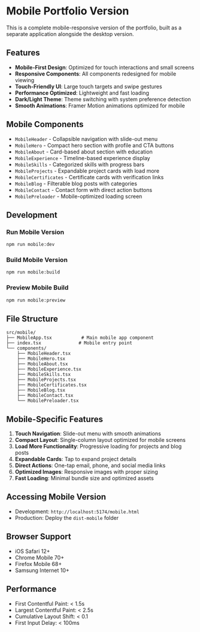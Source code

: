 # Mobile Portfolio Version

This is a complete mobile-responsive version of the portfolio, built as a separate application alongside the desktop version.

## Features

- **Mobile-First Design**: Optimized for touch interactions and small screens
- **Responsive Components**: All components redesigned for mobile viewing
- **Touch-Friendly UI**: Large touch targets and swipe gestures
- **Performance Optimized**: Lightweight and fast loading
- **Dark/Light Theme**: Theme switching with system preference detection
- **Smooth Animations**: Framer Motion animations optimized for mobile

## Mobile Components

- `MobileHeader` - Collapsible navigation with slide-out menu
- `MobileHero` - Compact hero section with profile and CTA buttons
- `MobileAbout` - Card-based about section with education
- `MobileExperience` - Timeline-based experience display
- `MobileSkills` - Categorized skills with progress bars
- `MobileProjects` - Expandable project cards with load more
- `MobileCertificates` - Certificate cards with verification links
- `MobileBlog` - Filterable blog posts with categories
- `MobileContact` - Contact form with direct action buttons
- `MobilePreloader` - Mobile-optimized loading screen

## Development

### Run Mobile Version
```bash
npm run mobile:dev
```

### Build Mobile Version
```bash
npm run mobile:build
```

### Preview Mobile Build
```bash
npm run mobile:preview
```

## File Structure

```
src/mobile/
├── MobileApp.tsx           # Main mobile app component
├── index.tsx              # Mobile entry point
└── components/
    ├── MobileHeader.tsx
    ├── MobileHero.tsx
    ├── MobileAbout.tsx
    ├── MobileExperience.tsx
    ├── MobileSkills.tsx
    ├── MobileProjects.tsx
    ├── MobileCertificates.tsx
    ├── MobileBlog.tsx
    ├── MobileContact.tsx
    └── MobilePreloader.tsx
```

## Mobile-Specific Features

1. **Touch Navigation**: Slide-out menu with smooth animations
2. **Compact Layout**: Single-column layout optimized for mobile screens
3. **Load More Functionality**: Progressive loading for projects and blog posts
4. **Expandable Cards**: Tap to expand project details
5. **Direct Actions**: One-tap email, phone, and social media links
6. **Optimized Images**: Responsive images with proper sizing
7. **Fast Loading**: Minimal bundle size and optimized assets

## Accessing Mobile Version

- Development: `http://localhost:5174/mobile.html`
- Production: Deploy the `dist-mobile` folder

## Browser Support

- iOS Safari 12+
- Chrome Mobile 70+
- Firefox Mobile 68+
- Samsung Internet 10+

## Performance

- First Contentful Paint: < 1.5s
- Largest Contentful Paint: < 2.5s
- Cumulative Layout Shift: < 0.1
- First Input Delay: < 100ms
